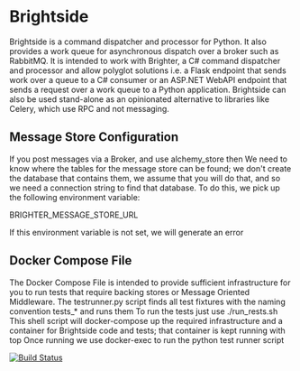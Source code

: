 # Brightside
Brightside is a command dispatcher and processor for Python. It also provides a work queue for asynchronous dispatch over a broker such as RabbitMQ.
It is intended to work with Brighter, a C# command dispatcher and processor and allow polyglot solutions i.e. a Flask endpoint that sends work over a queue to a C# consumer or an ASP.NET WebAPI endpoint that sends a request over a work queue to a Python application.
Brightside can also be used stand-alone as an opinionated alternative to libraries like Celery, which use RPC and not messaging.


## Message Store Configuration
If you post messages via a Broker, and use alchemy_store then We need to know where the tables for the message store can be found;
we don't create the database that contains them, we assume that you will do that, and so we need a connection string to find that
database. To do this, we pick up the following environment variable:

BRIGHTER_MESSAGE_STORE_URL

If this environment variable is not set, we will generate an error

## Docker Compose File
The Docker Compose File is intended to provide sufficient infrastructure for you to run tests that require backing stores or Message Oriented Middleware.
The testrunner.py script finds all test fixtures with the naming convention tests_* and runs them
To run the tests just use ./run_rests.sh
This shell script will docker-compose up the required infrastructure and a container for Brightside code and tests; that container is kept running with top
Once running we use docker-exec to run the python test runner script

[![Build Status](https://travis-ci.org/BrighterCommand/Brightside.svg?branch=master)](https://travis-ci.org/BrighterCommand/Brightside)




